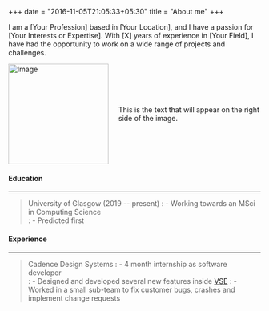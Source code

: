 +++
date = "2016-11-05T21:05:33+05:30"
title = "About me"
+++

I am a [Your Profession] based in [Your Location], and I have a passion for [Your Interests or Expertise]. With [X] years of experience in [Your Field], I have had the opportunity to work on a wide range of projects and challenges.

<div style="display: flex; flex-direction: row; align-items: center;">
    <img src="image.jpg" alt="Image" style="width: 200px; margin-right: 20px;">
    <p>This is the text that will appear on the right side of the image.</p>
</div>

#### Education
---
> University of Glasgow (2019 -- present)
> : - Working towards an MSci in Computing Science  
> : - Predicted first

#### Experience
---
> Cadence Design Systems 
> : - 4 month internship as software developer  
> : - Designed and developed several new features inside [VSE](https://www.cadence.com/en_US/home/tools/custom-ic-analog-rf-design/virtuoso-studio.html)
> : -  Worked in a small sub-team to fix customer bugs, crashes and implement change requests  
